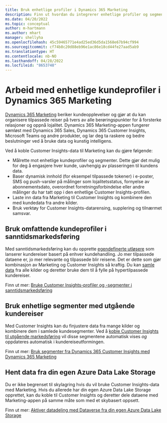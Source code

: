 ```yaml
---
title: Bruk enhetlige profiler i Dynamics 365 Marketing
description: Finn ut hvordan du integrerer enhetlige profiler og segmenter med Dynamics 365 Marketing.
ms.date: 04/20/2022
ms.topic: conceptual
author: m-hartmann
ms.author: mhart
manager: shellyha
ms.openlocfilehash: 45c59465771e4ad25ed36d5da1568e67b94cf994
ms.sourcegitcommit: cf74b8c20d88eb96e1ac86e18cd44fe27aad5ab9
ms.translationtype: HT
ms.contentlocale: nb-NO
ms.lasthandoff: 04/28/2022
ms.locfileid: "8653748"
---
```

# <a name="work-with-unified-customer-profiles-in-dynamics-365-marketing"></a>Arbeid med enhetlige kundeprofiler i Dynamics 365 Marketing

[Dynamics 365 Marketing](/dynamics365/marketing/overview) beriker kundeopplevelser og gjør at du kan organisere tilpassede reiser på tvers av alle berøringspunkter for å forsterke relasjoner og oppnå lojalitet. Dynamics 365 Marketing-appen fungerer sømløst med Dynamics 365 Sales, Dynamics 365 Customer Insights, Microsoft Teams og andre produkter, og lar deg ta raskere og bedre beslutninger ved å bruke data og kunstig intelligens.

Ved å koble Customer Insights-data til Marketing kan du gjøre følgende:

- Målrette mot enhetlige kundeprofiler og segmenter. Dette gjør det mulig for deg å engasjere hver kunde, uavhengig av plasseringen til kundens data.
- Baser dynamisk innhold (for eksempel tilpassede tokener) i e-poster, SMS og push-varsler på målinger som lojalitetsstatus, fornyelse av abonnementsdato, overordnet forretningsforbindelse eller andre målinger du har tatt opp i den enhetlige Customer Insights-profilen.
- Laste inn data fra Marketing til Customer Insights og kombinere den med kundedata fra andre kilder.
- Bruk verktøy for Customer Insights-datarensing, supplering og tilnærmet samsvar.


## <a name="use-rich-customer-profiles-in-real-time-marketing"></a>Bruk omfattende kundeprofiler i sanntidsmarkedsføring

Med sanntidsmarkedsføring kan du opprette [egendefinerte utløsere](/dynamics365/marketing/real-time-marketing-custom-triggers) som lanserer kundereiser basert på enhver kundehandling. Jo mer tilpassede dataene er, jo mer relevante og tilpassede blir reisene. Det er dette som gjør kombinasjon av Marketing og Customer Insights så kraftig. Du kan [samle data](data-unification.md) fra alle kilder og deretter bruke dem til å fylle på hypertilpassede kundereiser.

Finn ut mer: [Bruke Customer Insights-profiler og -segmenter i sanntidsmarkedsføring](/dynamics365/marketing/real-time-marketing-ci-profile)

## <a name="use-unified-segments-with-outbound-customer-journeys"></a>Bruk enhetlige segmenter med utgående kundereiser

Med Customer Insights kan du finjustere data fra mange kilder og kombinere dem i samlede kundesegmenter. Ved å [koble Customer Insights til utgående markedsføring](export-dynamics365-marketing.md) vil disse segmentene automatisk vises *og* oppdateres automatisk i kundereiseutformingen.

Finn ut mer: [Bruk segmenter fra Dynamics 365 Customer Insights med Dynamics 365 Marketing](/dynamics365/marketing/customer-insights-segments)

## <a name="pull-data-from-your-own-azure-data-lake-storage"></a>Hent data fra din egen Azure Data Lake Storage

Du er ikke begrenset til skylagring hvis du vil bruke Customer Insights-data med Marketing. Hvis du allerede har din egen Azure Data Lake Storage opprettet, kan du koble til Customer Insights og deretter dele dataene med Marketing-appen på samme måte som med et skybasert oppsett.

Finn ut mer: [Aktiver datadeling med Dataverse fra din egen Azure Data Lake Storage](manage-environments.md#enable-data-sharing-with-dataverse-from-your-own-azure-data-lake-storage-preview)